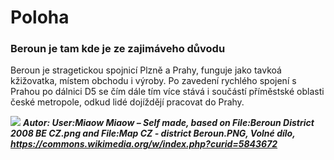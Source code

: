# Poloha
### Beroun je tam kde je ze zajimáveho důvodu

Beroun je stragetickou spojnicí Plzně a Prahy, funguje jako tavkoá kžižovatka, místem obchodu i výroby.
Po zavedení rychlého spojení s Prahou po dálnici D5 se čím dále tím více stává i součástí příměstské 
oblasti české metropole, odkud lidé dojíždějí pracovat do Prahy.

![](https://upload.wikimedia.org/wikipedia/commons/3/30/Beroun_BE_CZ.png)
***Autor: User:Miaow Miaow – Self made, based on File:Beroun District 2008 BE CZ.png and File:Map CZ - district Beroun.PNG, Volné dílo, https://commons.wikimedia.org/w/index.php?curid=5843672***
